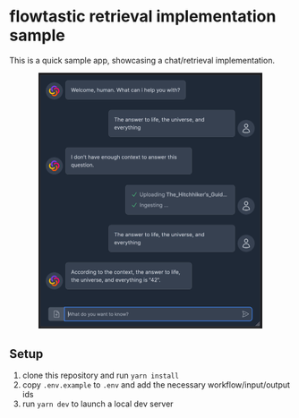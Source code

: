 # flowtastic retrieval implementation sample

This is a quick sample app, showcasing a chat/retrieval implementation.

<div style="text-align:center"><img src="./docs/screenshot.png" width="400"/></div>

## Setup

1. clone this repository and run `yarn install`
2. copy `.env.example` to `.env` and add the necessary workflow/input/output ids
3. run `yarn dev` to launch a local dev server
